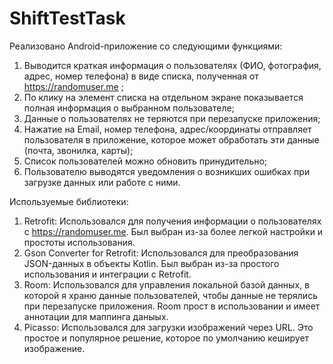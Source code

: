 # ShiftTestTask
Реализовано Android-приложение со следующими функциями:
1. Выводится краткая информация о пользователях (ФИО, фотография, адрес, номер
телефона) в виде списка, полученная от https://randomuser.me ;
2. По клику на элемент списка на отдельном экране показывается полная информация о
выбранном пользователе;
3. Данные о пользователях не теряются при перезапуске приложения;
4. Нажатие на Email, номер телефона, адрес/координаты отправляет пользователя в
приложение, которое может обработать эти данные (почта, звонилка, карты);
5. Список пользователей можно обновить принудительно;
6. Пользователю выводятся уведомления о возникших ошибках при загрузке данных или
работе с ними.

Используемые библиотеки:
1. Retrofit: Использовался для получения информации о пользователях с https://randomuser.me. Был выбран из-за более легкой настройки и простоты использования.
3. Gson Converter for Retrofit:  Использовался для преобразования JSON-данных в объекты Kotlin. Был выбран из-за простого использования и интеграции с Retrofit.
4. Room: Использовался для управления локальной базой данных, в которой я храню данные пользователей, чтобы данные не терялись при перезапуске приложения. Room прост в использовании и имеет аннотации для маппинга даныых.
5. Picasso: Использовался для загрузки изображений через URL. Это простое и популярное решение, которое по умолчанию кеширует изображение.
